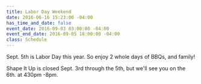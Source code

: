 ```yaml
---
title: Labor Day Weekend
date: 2016-06-16 15:23:00 -04:00
has_time_and_date: false
event_date: 2016-09-03 03:00:00 -04:00
event_end_date: 2016-09-05 18:00:00 -04:00
class: Schedule
---
```


Sept. 5th is Labor Day this year. So enjoy 2 whole days of BBQs, and family!

Shape It Up is closed Sept. 3rd through the 5th, but we'll see you on the 6th. at 430pm -8pm. 